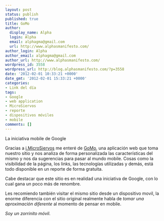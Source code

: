 ```yaml
---
layout: post
status: publish
published: true
title: GoMo
author:
  display_name: Alpha
  login: Alpha
  email: alphagma@gmail.com
  url: http://www.alphasmanifesto.com/
author_login: Alpha
author_email: alphagma@gmail.com
author_url: http://www.alphasmanifesto.com/
wordpress_id: 3558
wordpress_url: http://blog.alphasmanifesto.com/?p=3558
date: '2012-02-01 10:33:21 +0000'
date_gmt: '2012-02-01 15:33:21 +0000'
categories:
- Link del día
tags:
- Google
- web application
- MicroSiervos
- reporte
- dispositivos móviles
- mobile
comments: []
---
```


La iniciativa mobile de Google


Gracias a <a href="http://i.microsiervos.com/">i.MicroSiervos</a> me enteré de <a href="http://www.howtogomo.com/">GoMo</a>, una aplicación web que toma nuestro sitio y nos analiza de forma personalizada las características del mismo y nos da sugerencias para pasar al mundo mobile. Cosas como la visibilidad de la página, los links, las tecnologías utilizadas y demás, está todo disponible en un reporte de forma gratuita.

Cabe destacar que este sitio es en realidad una iniciativa de Google, con lo cual gana un poco más de renombre.

Les recomiendo también visitar el mismo sitio desde un dispositivo movil, la enorme diferencia con el sitio original realmente habla de _tomar una aproximación diferente_ al momento de pensar en mobile.

_Soy un zorrinito móvil._
